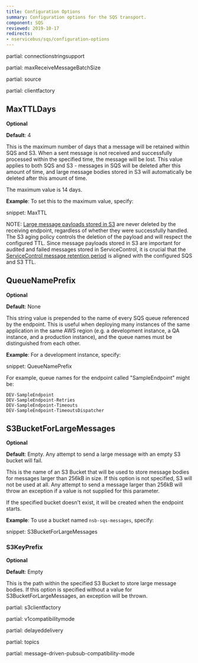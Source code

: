 ```yaml
---
title: Configuration Options
summary: Configuration options for the SQS transport.
component: SQS
reviewed: 2019-10-17
redirects:
- nservicebus/sqs/configuration-options
---
```


partial: connectionstringsupport

partial: maxReceiveMessageBatchSize

partial: source

partial: clientfactory

## MaxTTLDays

**Optional**

**Default**: 4

This is the maximum number of days that a message will be retained within SQS and S3. When a sent message is not received and successfully processed within the specified time, the message will be lost. This value applies to both SQS and S3 - messages in SQS will be deleted after this amount of time, and large message bodies stored in S3 will automatically be deleted after this amount of time.

The maximum value is 14 days.

**Example**: To set this to the maximum value, specify:

snippet: MaxTTL

NOTE: [Large message payloads stored in S3](topology.md#s3) are never deleted by the receiving endpoint, regardless of whether they were successfully handled. The S3 aging policy controls the deletion of the payload and will respect the configured TTL. Since message payloads stored in S3 are important for audited and failed messages stored in ServiceControl, it is crucial that the [ServiceControl message retention period](/servicecontrol/how-purge-expired-data.md) is aligned with the configured SQS and S3 TTL.

## QueueNamePrefix

**Optional**

**Default**: None

This string value is prepended to the name of every SQS queue referenced by the endpoint. This is useful when deploying many instances of the same application in the same AWS region (e.g. a development instance, a QA instance, and a production instance), and the queue names must be distinguished from each other.

**Example**: For a development instance, specify:

snippet: QueueNamePrefix

For example, queue names for the endpoint called "SampleEndpoint" might be:

```
DEV-SampleEndpoint
DEV-SampleEndpoint-Retries
DEV-SampleEndpoint-Timeouts
DEV-SampleEndpoint-TimeoutsDispatcher
```

## S3BucketForLargeMessages

**Optional**

**Default**: Empty. Any attempt to send a large message with an empty S3 bucket will fail.

This is the name of an S3 Bucket that will be used to store message bodies for messages larger than 256kB in size. If this option is not specified, S3 will not be used at all. Any attempt to send a message larger than 256kB will throw an exception if a value is not supplied for this parameter.

If the specified bucket doesn't exist, it will be created when the endpoint starts.

**Example**: To use a bucket named `nsb-sqs-messages`, specify:

snippet: S3BucketForLargeMessages


### S3KeyPrefix

**Optional**

**Default**: Empty

This is the path within the specified S3 Bucket to store large message bodies. If this option is specified without a value for S3BucketForLargeMessages, an exception will be thrown.

partial: s3clientfactory

partial: v1compatibilitymode

partial: delayeddelivery

partial: topics

partial: message-driven-pubsub-compatibility-mode